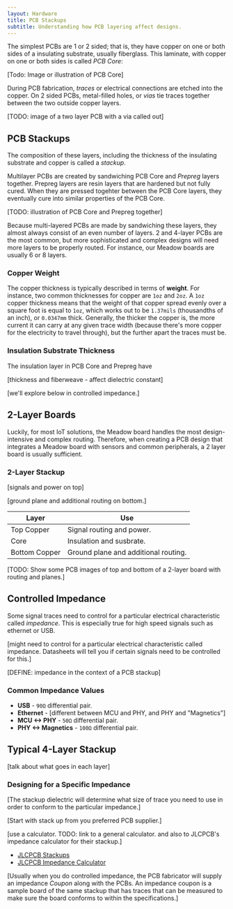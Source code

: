 ```yaml
---
layout: Hardware
title: PCB Stackups
subtitle: Understanding how PCB layering affect designs.
---
```


The simplest PCBs are 1 or 2 sided; that is, they have copper on one or both sides of a insulating substrate, usually fiberglass. This laminate, with copper on one or both sides is called _PCB Core_:

[Todo: Image or illustration of PCB Core]

During PCB fabrication, _traces_ or electrical connections are etched into the copper. On 2 sided PCBs, metal-filled holes, or _vias_ tie traces together between the two outside copper layers.

[TODO: image of a two layer PCB with a via called out]

## PCB Stackups

The composition of these layers, including the thickness of the insulating substrate and copper is called a _stackup_.

Multilayer PCBs are created by sandwiching PCB Core and _Prepreg_ layers together. Prepreg layers are resin layers that are hardened but not fully cured. When they are pressed togehter between the PCB Core layers, they eventually cure into similar properties of the PCB Core.

[TODO: illustration of PCB Core and Prepreg together]

Because multi-layered PCBs are made by sandwiching these layers, they almost always consist of an even number of layers. 2 and 4-layer PCBs are the most common, but more sophisticated and complex designs will need more layers to be properly routed. For instance, our Meadow boards are usually 6 or 8 layers. 

### Copper Weight

The copper thickness is typically described in terms of **weight**. For instance, two common thicknesses for copper are `1oz` and `2oz`. A `1oz` copper thickness means that the weight of that copper spread evenly over a square foot is equal to `1oz`, which works out to be `1.37mils` (thousandths of an inch), or `0.0347mm` thick. Generally, the thicker the copper is, the more current it can carry at any given trace width (because there's more copper for the electricity to travel through), but the further apart the traces must be.

### Insulation Substrate Thickness

The insulation layer in PCB Core and Prepreg have 

[thickness and fiberweave - affect dielectric constant]

[we'll explore below in controlled impedance.]

## 2-Layer Boards

Luckily, for most IoT solutions, the Meadow board handles the most design-intensive and complex routing. Therefore, when creating a PCB design that integrates a Meadow board with sensors and common peripherals, a 2 layer board is usually sufficient.

### 2-Layer Stackup

[signals and power on top]

[ground plane and additional routing on bottom.]

| Layer | Use |
|-------|-----|
| Top Copper  | Signal routing and power. |
| Core  | Insulation and susbrate. |
| Bottom Copper | Ground plane and additional routing. |

[TODO: Show some PCB images of top and bottom of a 2-layer board with routing and planes.]


## Controlled Impedance

Some signal traces need to control for a particular electrical characteristic called _impedance_. This is especially true for high speed signals such as ethernet or USB.

[might need to control for a particular electrical characteristic called impedance. Datasheets will tell you if certain signals need to be controlled for this.]

[DEFINE: impedance in the context of a PCB stackup]

### Common Impedance Values

* **USB** - `90Ω` differential pair.
* **Ethernet** - [different between MCU and PHY, and PHY and "Magnetics"]
 * **MCU <-> PHY** - `50Ω` differential pair.
 * **PHY <-> Magnetics** - `100Ω` differential pair.


## Typical 4-Layer Stackup

[talk about what goes in each layer]



### Designing for a Specific Impedance

[The stackup dielectric will determine what size of trace you need to use in order to conform to the particular impedance.]

[Start with stack up from you preferred PCB supplier.]

[use a calculator. TODO: link to a general calculator. and also to JLCPCB's impedance calculator for their stackup.]

* [JLCPCB Stackups](https://cart.jlcpcb.com/impedance)
* [JLCPCB Impedance Calculator](https://cart.jlcpcb.com/impedanceCalculation)

[Usually when you do controlled impedance, the PCB fabricator will supply an impedance _Coupon_ along with the PCBs. An impedance coupon is a sample board of the same stackup that has traces that can be measured to make sure the board conforms to within the specifications.]

